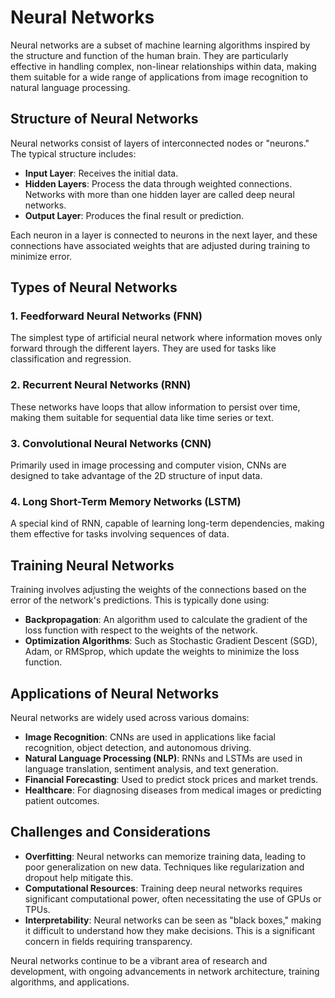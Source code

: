 # Neural Networks

Neural networks are a subset of machine learning algorithms inspired by the structure and function of the human brain. They are particularly effective in handling complex, non-linear relationships within data, making them suitable for a wide range of applications from image recognition to natural language processing.

## Structure of Neural Networks

Neural networks consist of layers of interconnected nodes or "neurons." The typical structure includes:

- **Input Layer**: Receives the initial data.
- **Hidden Layers**: Process the data through weighted connections. Networks with more than one hidden layer are called deep neural networks.
- **Output Layer**: Produces the final result or prediction.

Each neuron in a layer is connected to neurons in the next layer, and these connections have associated weights that are adjusted during training to minimize error.

## Types of Neural Networks

### 1. **Feedforward Neural Networks (FNN)**
The simplest type of artificial neural network where information moves only forward through the different layers. They are used for tasks like classification and regression.

### 2. **Recurrent Neural Networks (RNN)**
These networks have loops that allow information to persist over time, making them suitable for sequential data like time series or text.

### 3. **Convolutional Neural Networks (CNN)**
Primarily used in image processing and computer vision, CNNs are designed to take advantage of the 2D structure of input data.

### 4. **Long Short-Term Memory Networks (LSTM)**
A special kind of RNN, capable of learning long-term dependencies, making them effective for tasks involving sequences of data.

## Training Neural Networks

Training involves adjusting the weights of the connections based on the error of the network's predictions. This is typically done using:

- **Backpropagation**: An algorithm used to calculate the gradient of the loss function with respect to the weights of the network.
- **Optimization Algorithms**: Such as Stochastic Gradient Descent (SGD), Adam, or RMSprop, which update the weights to minimize the loss function.

## Applications of Neural Networks

Neural networks are widely used across various domains:

- **Image Recognition**: CNNs are used in applications like facial recognition, object detection, and autonomous driving.
- **Natural Language Processing (NLP)**: RNNs and LSTMs are used in language translation, sentiment analysis, and text generation.
- **Financial Forecasting**: Used to predict stock prices and market trends.
- **Healthcare**: For diagnosing diseases from medical images or predicting patient outcomes.

## Challenges and Considerations

- **Overfitting**: Neural networks can memorize training data, leading to poor generalization on new data. Techniques like regularization and dropout help mitigate this.
- **Computational Resources**: Training deep neural networks requires significant computational power, often necessitating the use of GPUs or TPUs.
- **Interpretability**: Neural networks can be seen as "black boxes," making it difficult to understand how they make decisions. This is a significant concern in fields requiring transparency.

Neural networks continue to be a vibrant area of research and development, with ongoing advancements in network architecture, training algorithms, and applications.

